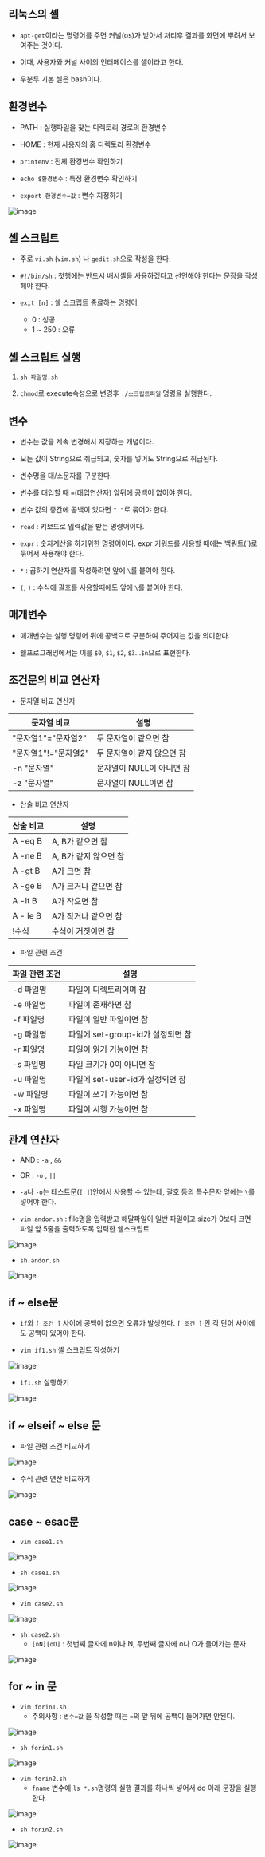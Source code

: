 

## 리눅스의 셸

- `apt-get`이라는 명령어를 주면 커널(os)가 받아서 처리후 결과를 화면에 뿌려서 보여주는 것이다.

- 이때, 사용자와 커널 사이의 인터페이스를 셸이라고 한다. 

- 우분투 기본 셸은 bash이다.

## 환경변수
- PATH : 실행파일을 찾는 디렉토리 경로의 환경변수

- HOME : 현재 사용자의 홈 디렉토리 환경변수

- `printenv` : 전체 환경변수 확인하기

- `echo $환경변수` : 특정 환경변수 확인하기

- `export 환경변수=값` : 변수 지정하기

![image](https://user-images.githubusercontent.com/77392444/113380738-f72aaf00-93b7-11eb-91ef-bff52e73b6b2.png)

## 셸 스크립트

- 주로 `vi.sh` (`vim.sh`) 나 `gedit.sh`으로 작성을 한다. 

- `#!/bin/sh` : 첫행에는 반드시 배시셸을 사용하겠다고 선언해야 한다는 문장을 작성해야 한다. 

- `exit [n]` : 쉘 스크립트 종료하는 명령어
   - 0 : 성공
   - 1 ~ 250 : 오류

## 셸 스크립트 실행
1. `sh 파일명.sh`

2. `chmod`로 execute속성으로 변경후 `./스크립트파일` 명령을 실행한다. 


## 변수
- 변수는 값을 계속 변경해서 저장하는 개념이다. 

- 모든 값이 String으로 취급되고, 숫자를 넣어도 String으로 취급된다. 

- 변수명을 대/소문자를 구분한다.

- 변수를 대입할 때 `=`(대입연산자) 앞뒤에 공백이 없어야 한다. 

- 변수 값의 중간에 공백이 있다면 `" "`로 묶어야 한다.

- `read` : 키보드로 입력값을 받는 명령어이다. 

- `expr` : 숫자계산을 하기위한 명령어이다. expr 키워드를 사용할 때에는 백쿼트(`)로 묶어서 사용해야 한다.  

- `*` : 곱하기 연산자를 작성하려면 앞에 `\`를 붙여야 한다. 

- `(`, `)` : 수식에 괄호를 사용할때에도 앞에 `\`를 붙여야 한다. 

## 매개변수

- 매개변수는 실행 명령어 뒤에 공백으로 구분하여 주어지는 값을 의미한다.

- 쉘프로그래밍에서는 이를 `$0`, `$1`, `$2`, `$3`...`$n`으로 표현한다.


## 조건문의 비교 연산자

- 문자열 비교 연산자

|문자열 비교|설명|
|----------|----|
|"문자열1"="문자열2"|두 문자열이 같으면 참|
|"문자열1"!="문자열2"|두 문자열이 같지 않으면 참|
|-n "문자열"|문자열이 NULL이 아니면 참|
|-z "문자열"|문자열이 NULL이면 참|

- 산술 비교 연산자


|산술 비교|설명|
|----------|----|
|A -eq B|A, B가 같으면 참|
|A -ne B|A, B가 같지 않으면 참|
|A -gt B|A가 크면 참|
|A -ge B|A가 크거나 같으면 참|
|A -lt B|A가 작으면 참|
|A - le B|A가 작거나 같으면 참|
|!수식|수식이 거짓이면 참|


- 파일 관련 조건

|파일 관련 조건|설명|
|-------------|----|
|-d 파일명 | 파일이 디렉토리이며 참|
|-e 파일명 | 파일이 존재하면 참 |
|-f 파일명 | 파일이 일반 파일이면 참|
|-g 파일명 | 파일에 set-group-id가 설정되면 참|
|-r 파일명 | 파일이 읽기 기능이면 참|
|-s 파일명 | 파일 크기가 0이 아니면 참|
|-u 파일명 | 파일에 set-user-id가 설정되면 참|
|-w 파일명 | 파일이 쓰기 가능이면 참|
|-x 파일명 | 파일이 시행 가능이면 참|




## 관계 연산자 

- AND : `-a` , `&&`

- OR : `-o` , `||`

- `-a`나 `-o`는 테스트문(`[ ]`)안에서 사용할 수 있는데, 괄호 등의 특수문자 앞에는 `\`를 넣어야 한다. 

- `vim andor.sh` : file명을 입력받고 해달파일이 일반 파일이고 size가 0보다 크면 파일 앞 5줄을 출력하도록 입력한 쉘스크립트

![image](https://user-images.githubusercontent.com/77392444/113661845-d5943500-96e1-11eb-9e0e-59447a73d436.png)


- `sh andor.sh`


![image](https://user-images.githubusercontent.com/77392444/113662067-4dfaf600-96e2-11eb-900b-8897a192f086.png)






## if ~ else문

- `if`와 `[ 조건 ]` 사이에 공백이 없으면 오류가 발생한다. `[ 조건 ]` 안 각 단어 사이에도 공백이 있어야 한다.

- `vim if1.sh` 셸 스크립트 작성하기

![image](https://user-images.githubusercontent.com/77392444/113387283-f51c1c80-93c6-11eb-9837-25b46b9af930.png)

- `if1.sh` 실행하기

![image](https://user-images.githubusercontent.com/77392444/113387361-2694e800-93c7-11eb-9c8e-e9c872285208.png)




## if ~ elseif ~ else 문

- 파일 관련 조건 비교하기

![image](https://user-images.githubusercontent.com/77392444/113389465-0c5d0900-93cb-11eb-866c-19c7e3e6fea4.png)

- 수식 관련 연산 비교하기


![image](https://user-images.githubusercontent.com/77392444/113388467-40372f00-93c9-11eb-95b1-1ca094d6ddc8.png)


## case ~ esac문

- `vim case1.sh`

![image](https://user-images.githubusercontent.com/77392444/113658724-86e39c80-96db-11eb-8ada-2a6c43b5507d.png)


- `sh case1.sh`

![image](https://user-images.githubusercontent.com/77392444/113658866-d4600980-96db-11eb-9e59-8a5d8151eb2e.png)


- `vim case2.sh`

![image](https://user-images.githubusercontent.com/77392444/113660407-f3ac6600-96de-11eb-997e-eac6882d9e83.png)

- `sh case2.sh`
  - `[nN][oO]` : 첫번째 글자에 n이나 N, 두번째 글자에 o나 O가 들어가는 문자
  
![image](https://user-images.githubusercontent.com/77392444/113660446-0aeb5380-96df-11eb-9f48-c91d02cca8b3.png)


## for ~ in 문

- `vim forin1.sh`
  - 주의사항 : `변수=값` 을 작성할 때는 `=`의 앞 뒤에 공백이 들어가면 안된다.

![image](https://user-images.githubusercontent.com/77392444/113662392-fa3cdc80-96e2-11eb-9f69-ef6650d04013.png)

- `sh forin1.sh`

![image](https://user-images.githubusercontent.com/77392444/113662431-088af880-96e3-11eb-9c11-905d71941678.png)

- `vim forin2.sh`
  - `fname` 변수에 `ls *.sh`명령의 실행 결과를 하나씩 넣어서 do 아래 문장을 실행한다.

![image](https://user-images.githubusercontent.com/77392444/113663212-9ddabc80-96e4-11eb-8882-824460d4fa6e.png)


- `sh forin2.sh`

![image](https://user-images.githubusercontent.com/77392444/113663261-af23c900-96e4-11eb-9670-3146d420a31e.png)

